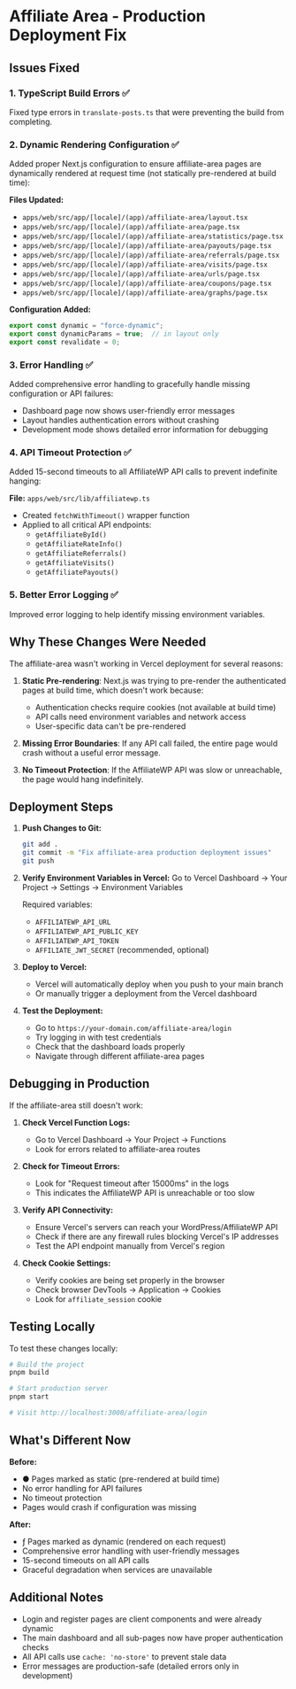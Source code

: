 # Affiliate Area - Production Deployment Fix

## Issues Fixed

### 1. TypeScript Build Errors ✅
Fixed type errors in `translate-posts.ts` that were preventing the build from completing.

### 2. Dynamic Rendering Configuration ✅
Added proper Next.js configuration to ensure affiliate-area pages are dynamically rendered at request time (not statically pre-rendered at build time):

**Files Updated:**
- `apps/web/src/app/[locale]/(app)/affiliate-area/layout.tsx`
- `apps/web/src/app/[locale]/(app)/affiliate-area/page.tsx`
- `apps/web/src/app/[locale]/(app)/affiliate-area/statistics/page.tsx`
- `apps/web/src/app/[locale]/(app)/affiliate-area/payouts/page.tsx`
- `apps/web/src/app/[locale]/(app)/affiliate-area/referrals/page.tsx`
- `apps/web/src/app/[locale]/(app)/affiliate-area/visits/page.tsx`
- `apps/web/src/app/[locale]/(app)/affiliate-area/urls/page.tsx`
- `apps/web/src/app/[locale]/(app)/affiliate-area/coupons/page.tsx`
- `apps/web/src/app/[locale]/(app)/affiliate-area/graphs/page.tsx`

**Configuration Added:**
```typescript
export const dynamic = "force-dynamic";
export const dynamicParams = true;  // in layout only
export const revalidate = 0;
```

### 3. Error Handling ✅
Added comprehensive error handling to gracefully handle missing configuration or API failures:

- Dashboard page now shows user-friendly error messages
- Layout handles authentication errors without crashing
- Development mode shows detailed error information for debugging

### 4. API Timeout Protection ✅
Added 15-second timeouts to all AffiliateWP API calls to prevent indefinite hanging:

**File:** `apps/web/src/lib/affiliatewp.ts`
- Created `fetchWithTimeout()` wrapper function
- Applied to all critical API endpoints:
  - `getAffiliateById()`
  - `getAffiliateRateInfo()`
  - `getAffiliateReferrals()`
  - `getAffiliateVisits()`
  - `getAffiliatePayouts()`

### 5. Better Error Logging ✅
Improved error logging to help identify missing environment variables.

## Why These Changes Were Needed

The affiliate-area wasn't working in Vercel deployment for several reasons:

1. **Static Pre-rendering**: Next.js was trying to pre-render the authenticated pages at build time, which doesn't work because:
   - Authentication checks require cookies (not available at build time)
   - API calls need environment variables and network access
   - User-specific data can't be pre-rendered

2. **Missing Error Boundaries**: If any API call failed, the entire page would crash without a useful error message.

3. **No Timeout Protection**: If the AffiliateWP API was slow or unreachable, the page would hang indefinitely.

## Deployment Steps

1. **Push Changes to Git:**
   ```bash
   git add .
   git commit -m "Fix affiliate-area production deployment issues"
   git push
   ```

2. **Verify Environment Variables in Vercel:**
   Go to Vercel Dashboard → Your Project → Settings → Environment Variables

   Required variables:
   - `AFFILIATEWP_API_URL`
   - `AFFILIATEWP_API_PUBLIC_KEY`
   - `AFFILIATEWP_API_TOKEN`
   - `AFFILIATE_JWT_SECRET` (recommended, optional)

3. **Deploy to Vercel:**
   - Vercel will automatically deploy when you push to your main branch
   - Or manually trigger a deployment from the Vercel dashboard

4. **Test the Deployment:**
   - Go to `https://your-domain.com/affiliate-area/login`
   - Try logging in with test credentials
   - Check that the dashboard loads properly
   - Navigate through different affiliate-area pages

## Debugging in Production

If the affiliate-area still doesn't work:

1. **Check Vercel Function Logs:**
   - Go to Vercel Dashboard → Your Project → Functions
   - Look for errors related to affiliate-area routes

2. **Check for Timeout Errors:**
   - Look for "Request timeout after 15000ms" in the logs
   - This indicates the AffiliateWP API is unreachable or too slow

3. **Verify API Connectivity:**
   - Ensure Vercel's servers can reach your WordPress/AffiliateWP API
   - Check if there are any firewall rules blocking Vercel's IP addresses
   - Test the API endpoint manually from Vercel's region

4. **Check Cookie Settings:**
   - Verify cookies are being set properly in the browser
   - Check browser DevTools → Application → Cookies
   - Look for `affiliate_session` cookie

## Testing Locally

To test these changes locally:

```bash
# Build the project
pnpm build

# Start production server
pnpm start

# Visit http://localhost:3000/affiliate-area/login
```

## What's Different Now

**Before:**
- ● Pages marked as static (pre-rendered at build time)
- No error handling for API failures
- No timeout protection
- Pages would crash if configuration was missing

**After:**
- ƒ Pages marked as dynamic (rendered on each request) 
- Comprehensive error handling with user-friendly messages
- 15-second timeouts on all API calls
- Graceful degradation when services are unavailable

## Additional Notes

- Login and register pages are client components and were already dynamic
- The main dashboard and all sub-pages now have proper authentication checks
- All API calls use `cache: 'no-store'` to prevent stale data
- Error messages are production-safe (detailed errors only in development)

